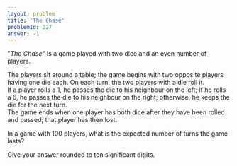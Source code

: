 ```yaml
---
layout: problem
title: 'The Chase'
problemId: 227
answer: -1
---
```

"*The Chase*" is a game played with two dice and an even number of players.

The players sit around a table; the game begins with two opposite players having one die each. On each turn, the two players with a die roll it.  
 If a player rolls a 1, he passes the die to his neighbour on the left; if he rolls a 6, he passes the die to his neighbour on the right; otherwise, he keeps the die for the next turn.  
 The game ends when one player has both dice after they have been rolled and passed; that player has then lost.

In a game with 100 players, what is the expected number of turns the game lasts?

Give your answer rounded to ten significant digits.